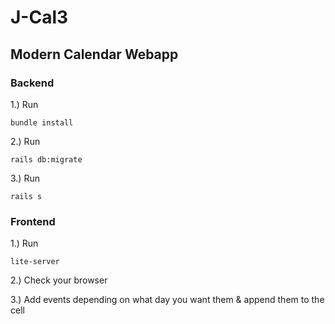 # J-Cal3
## Modern Calendar Webapp
### Backend
1.) Run 
```
bundle install
```

2.) Run 
```
rails db:migrate
```
3.) Run
```
rails s
```

### Frontend
1.) Run
```
lite-server
```
2.) Check your browser

3.) Add events depending on what day you want them & append them to the cell
